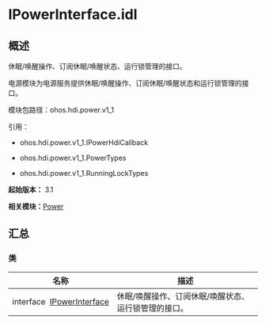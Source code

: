 # IPowerInterface.idl


## 概述

休眠/唤醒操作、订阅休眠/唤醒状态、运行锁管理的接口。

电源模块为电源服务提供休眠/唤醒操作、订阅休眠/唤醒状态和运行锁管理的接口。

模块包路径：ohos.hdi.power.v1_1

引用：

- ohos.hdi.power.v1_1.IPowerHdiCallback

- ohos.hdi.power.v1_1.PowerTypes

- ohos.hdi.power.v1_1.RunningLockTypes

**起始版本：** 3.1

**相关模块：**[Power](power_v11.md)


## 汇总


### 类

| 名称 | 描述 | 
| -------- | -------- |
| interface&nbsp;&nbsp;[IPowerInterface](interface_i_power_interface_v11.md) | 休眠/唤醒操作、订阅休眠/唤醒状态、运行锁管理的接口。  | 

